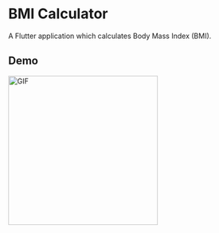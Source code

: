 # BMI Calculator
A Flutter application which calculates Body Mass Index (BMI). 

## Demo
<img src="https://github.com/Aalem/bmi_calculator/blob/master/bmi_demo.gif" alt="GIF" style="width:300px;"/>

